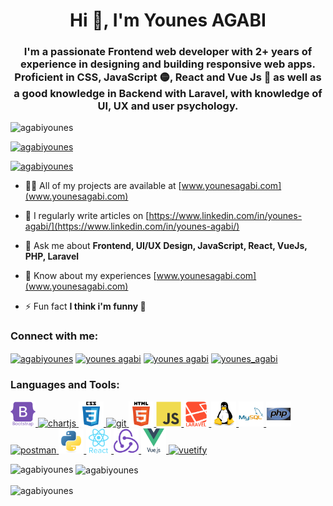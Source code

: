 <h1 align="center">Hi 👋, I'm Younes AGABI</h1>
<h3 align="center">I'm a passionate Frontend web developer with 2+ years of experience in designing and building responsive web apps. Proficient in CSS, JavaScript 🟡, React and Vue Js 🚀 as well as a good knowledge in Backend with Laravel, with knowledge of UI, UX and user psychology.</h3>

<p align="left"> <img src="https://komarev.com/ghpvc/?username=agabiyounes&label=Profile%20views&color=0e75b6&style=flat" alt="agabiyounes" /> </p>

<p align="left"> <a href="https://github.com/ryo-ma/github-profile-trophy"><img src="https://github-profile-trophy.vercel.app/?username=agabiyounes" alt="agabiyounes" /></a> </p>

<p align="left"> <a href="https://www.linkedin.com/in/younes-agabi/" target="blank"><img src="https://img.shields.io/twitter/follow/agabiyounes?logo=twitter&style=for-the-badge" alt="agabiyounes" /></a> </p>

- 👨‍💻 All of my projects are available at [www.younesagabi.com](www.younesagabi.com)

- 📝 I regularly write articles on [https://www.linkedin.com/in/younes-agabi/](https://www.linkedin.com/in/younes-agabi/)

- 💬 Ask me about **Frontend, UI/UX Design, JavaScript, React, VueJs, PHP, Laravel**

- 📄 Know about my experiences [www.younesagabi.com](www.younesagabi.com)

- ⚡ Fun fact **I think i'm funny 🤣**

<h3 align="left">Connect with me:</h3>
<p align="left">
<a href="https://twitter.com/agabiyounes" target="blank"><img align="center" src="https://raw.githubusercontent.com/rahuldkjain/github-profile-readme-generator/master/src/images/icons/Social/twitter.svg" alt="agabiyounes" height="30" width="40" /></a>
<a href="https://linkedin.com/in/younes-agabi" target="blank"><img align="center" src="https://raw.githubusercontent.com/rahuldkjain/github-profile-readme-generator/master/src/images/icons/Social/linked-in-alt.svg" alt="younes agabi" height="30" width="40" /></a>
<a href="https://fb.com/younes.agabi" target="blank"><img align="center" src="https://raw.githubusercontent.com/rahuldkjain/github-profile-readme-generator/master/src/images/icons/Social/facebook.svg" alt="younes agabi" height="30" width="40" /></a>
<a href="https://instagram.com/younes_agabi" target="blank"><img align="center" src="https://raw.githubusercontent.com/rahuldkjain/github-profile-readme-generator/master/src/images/icons/Social/instagram.svg" alt="younes_agabi" height="30" width="40" /></a>
</p>

<h3 align="left">Languages and Tools:</h3>
<p align="left"> <a href="https://getbootstrap.com" target="_blank" rel="noreferrer"> <img src="https://raw.githubusercontent.com/devicons/devicon/master/icons/bootstrap/bootstrap-plain-wordmark.svg" alt="bootstrap" width="40" height="40"/> </a> <a href="https://www.chartjs.org" target="_blank" rel="noreferrer"> <img src="https://www.chartjs.org/media/logo-title.svg" alt="chartjs" width="40" height="40"/> </a> <a href="https://www.w3schools.com/css/" target="_blank" rel="noreferrer"> <img src="https://raw.githubusercontent.com/devicons/devicon/master/icons/css3/css3-original-wordmark.svg" alt="css3" width="40" height="40"/> </a> <a href="https://git-scm.com/" target="_blank" rel="noreferrer"> <img src="https://www.vectorlogo.zone/logos/git-scm/git-scm-icon.svg" alt="git" width="40" height="40"/> </a> <a href="https://www.w3.org/html/" target="_blank" rel="noreferrer"> <img src="https://raw.githubusercontent.com/devicons/devicon/master/icons/html5/html5-original-wordmark.svg" alt="html5" width="40" height="40"/> </a> <a href="https://developer.mozilla.org/en-US/docs/Web/JavaScript" target="_blank" rel="noreferrer"> <img src="https://raw.githubusercontent.com/devicons/devicon/master/icons/javascript/javascript-original.svg" alt="javascript" width="40" height="40"/> </a> <a href="https://laravel.com/" target="_blank" rel="noreferrer"> <img src="https://raw.githubusercontent.com/devicons/devicon/master/icons/laravel/laravel-plain-wordmark.svg" alt="laravel" width="40" height="40"/> </a> <a href="https://www.linux.org/" target="_blank" rel="noreferrer"> <img src="https://raw.githubusercontent.com/devicons/devicon/master/icons/linux/linux-original.svg" alt="linux" width="40" height="40"/> </a> <a href="https://www.mysql.com/" target="_blank" rel="noreferrer"> <img src="https://raw.githubusercontent.com/devicons/devicon/master/icons/mysql/mysql-original-wordmark.svg" alt="mysql" width="40" height="40"/> </a> <a href="https://www.php.net" target="_blank" rel="noreferrer"> <img src="https://raw.githubusercontent.com/devicons/devicon/master/icons/php/php-original.svg" alt="php" width="40" height="40"/> </a> <a href="https://postman.com" target="_blank" rel="noreferrer"> <img src="https://www.vectorlogo.zone/logos/getpostman/getpostman-icon.svg" alt="postman" width="40" height="40"/> </a> <a href="https://www.python.org" target="_blank" rel="noreferrer"> <img src="https://raw.githubusercontent.com/devicons/devicon/master/icons/python/python-original.svg" alt="python" width="40" height="40"/> </a> <a href="https://reactjs.org/" target="_blank" rel="noreferrer"> <img src="https://raw.githubusercontent.com/devicons/devicon/master/icons/react/react-original-wordmark.svg" alt="react" width="40" height="40"/> </a> <a href="https://redux.js.org" target="_blank" rel="noreferrer"> <img src="https://raw.githubusercontent.com/devicons/devicon/master/icons/redux/redux-original.svg" alt="redux" width="40" height="40"/> </a> <a href="https://vuejs.org/" target="_blank" rel="noreferrer"> <img src="https://raw.githubusercontent.com/devicons/devicon/master/icons/vuejs/vuejs-original-wordmark.svg" alt="vuejs" width="40" height="40"/> </a> <a href="https://vuetifyjs.com/en/" target="_blank" rel="noreferrer"> <img src="https://bestofjs.org/logos/vuetify.svg" alt="vuetify" width="40" height="40"/> </a> </p>

<p><img align="left" src="https://github-readme-stats.vercel.app/api/top-langs?username=agabiyounes&show_icons=true&locale=en&layout=compact" alt="agabiyounes" /></p>

<p>&nbsp;<img align="center" src="https://github-readme-stats.vercel.app/api?username=agabiyounes&show_icons=true&locale=en" alt="agabiyounes" /></p>

<p><img align="center" src="https://github-readme-streak-stats.herokuapp.com/?user=agabiyounes&" alt="agabiyounes" /></p>
